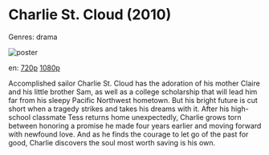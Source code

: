 # Charlie St. Cloud (2010)

Genres: drama

![poster](http://image.tmdb.org/t/p/w500/ghv3vJtpnBtJh4HvN85ipkqOyRa.jpg)

en:
  [720p](magnet:?xt=urn:btih:2C92913D70B011766EC9959AA77841544898CCA5&tr=udp://glotorrents.pw:6969/announce&tr=udp://tracker.opentrackr.org:1337/announce&tr=udp://torrent.gresille.org:80/announce&tr=udp://tracker.openbittorrent.com:80&tr=udp://tracker.coppersurfer.tk:6969&tr=udp://tracker.leechers-paradise.org:6969&tr=udp://p4p.arenabg.ch:1337&tr=udp://tracker.internetwarriors.net:1337)
  [1080p](magnet:?xt=urn:btih:EBEDC1CACCE508616EC154CAFCFBB40F671B0092&tr=udp://glotorrents.pw:6969/announce&tr=udp://tracker.opentrackr.org:1337/announce&tr=udp://torrent.gresille.org:80/announce&tr=udp://tracker.openbittorrent.com:80&tr=udp://tracker.coppersurfer.tk:6969&tr=udp://tracker.leechers-paradise.org:6969&tr=udp://p4p.arenabg.ch:1337&tr=udp://tracker.internetwarriors.net:1337)
  


Accomplished sailor Charlie St. Cloud has the adoration of his mother Claire and his little brother Sam, as well as a college scholarship that will lead him far from his sleepy Pacific Northwest hometown. But his bright future is cut short when a tragedy strikes and takes his dreams with it. After his high-school classmate Tess returns home unexpectedly, Charlie grows torn between honoring a promise he made four years earlier and moving forward with newfound love. And as he finds the courage to let go of the past for good, Charlie discovers the soul most worth saving is his own.
